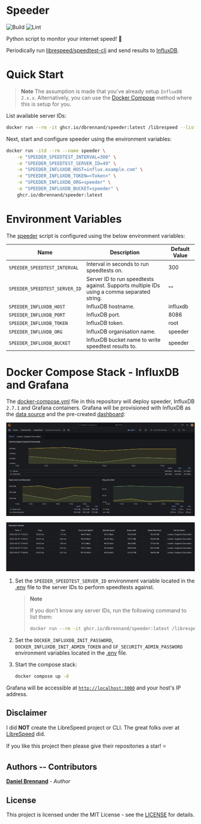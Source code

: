 # Speeder

![Build](https://github.com/dbrennand/speeder/actions/workflows/build.yml/badge.svg)
![Lint](https://github.com/dbrennand/speeder/actions/workflows/lint.yml/badge.svg)

Python script to monitor your internet speed! 🚀

Periodically run [librespeed/speedtest-cli](https://github.com/librespeed/speedtest-cli) and send results to [InfluxDB](https://www.influxdata.com/products/influxdb/).

# Quick Start

> **Note**
> The assumption is made that you've already setup `InfluxDB 2.x.x`. Alternatively, you can use the [Docker Compose](#docker-compose-stack---influxdb-and-grafana) method where this is setup for you.

List available server IDs:

```bash
docker run --rm -it ghcr.io/dbrennand/speeder:latest /librespeed --list
```

Next, start and configure speeder using the environment variables:

```bash
docker run -itd --rm --name speeder \
    -e "SPEEDER_SPEEDTEST_INTERVAL=300" \
    -e "SPEEDER_SPEEDTEST_SERVER_ID=49" \
    -e "SPEEDER_INFLUXDB_HOST=influx.example.com" \
    -e "SPEEDER_INFLUXDB_TOKEN=<Token>" \
    -e "SPEEDER_INFLUXDB_ORG=speeder" \
    -e "SPEEDER_INFLUXDB_BUCKET=speeder" \
    ghcr.io/dbrennand/speeder:latest
```

# Environment Variables

The [speeder](speeder.py) script is configured using the below environment variables:

| Name                          | Description                                                                                | Default Value |
| ----------------------------- | ------------------------------------------------------------------------------------------ | ------------- |
| `SPEEDER_SPEEDTEST_INTERVAL`  | Interval in seconds to run speedtests on.                                                  | 300           |
| `SPEEDER_SPEEDTEST_SERVER_ID` | Server ID to run speedtests against. Supports multiple IDs using a comma separated string. | ""            |
| `SPEEDER_INFLUXDB_HOST`       | InfluxDB hostname.                                                                         | influxdb      |
| `SPEEDER_INFLUXDB_PORT`       | InfluxDB port.                                                                             | 8086          |
| `SPEEDER_INFLUXDB_TOKEN`      | InfluxDB token.                                                                            | root          |
| `SPEEDER_INFLUXDB_ORG`        | InfluxDB organisation name.                                                                | speeder       |
| `SPEEDER_INFLUXDB_BUCKET`     | InfluxDB bucket name to write speedtest results to.                                        | speeder       |

# Docker Compose Stack - InfluxDB and Grafana

The [docker-compose.yml](docker-compose.yml) file in this repository will deploy speeder, InfluxDB `2.7.1` and Grafana containers. Grafana will be provisioned with InfluxDB as the [data source](grafana-config/datasources/datasource.yml) and the pre-created [dashboard](grafana-config/dashboards/dashboard.json):

![Dashboard](images/dashboard.png)

![Dashboard 1](images/dashboard1.png)

1. Set the `SPEEDER_SPEEDTEST_SERVER_ID` environment variable located in the [.env](.env) file to the server IDs to perform speedtests against.

    > **Note**
    >
    > If you don't know any server IDs, run the following command to list them:
    > ```bash
    > docker run --rm -it ghcr.io/dbrennand/speeder:latest /librespeed --list
    > ```

2. Set the `DOCKER_INFLUXDB_INIT_PASSWORD`, `DOCKER_INFLUXDB_INIT_ADMIN_TOKEN` and `GF_SECURITY_ADMIN_PASSWORD` environment variables located in the [.env](.env) file.

3. Start the compose stack:

    ```bash
    docker compose up -d
    ```

Grafana will be accessible at [`http://localhost:3000`](http://localhost:3000) and your host's IP address.

## Disclaimer

I did **NOT** create the LibreSpeed project or CLI. The great folks over at [LibreSpeed](https://github.com/librespeed) did.

If you like this project then please give their repositories a star! ⭐

## Authors -- Contributors

[**Daniel Brennand**](https://github.com/dbrennand) - *Author*

## License

This project is licensed under the MIT License - see the [LICENSE](LICENSE) for details.
